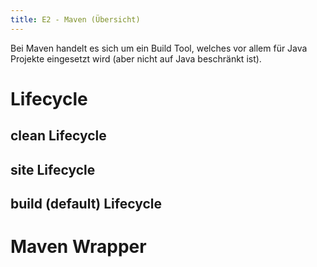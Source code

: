 ```yaml
---
title: E2 - Maven (Übersicht)
---
```


Bei Maven handelt es sich um ein Build Tool, welches vor allem für Java Projekte eingesetzt wird (aber nicht auf Java beschränkt ist).

# Lifecycle

## clean Lifecycle

## site Lifecycle

## build (default) Lifecycle

# Maven Wrapper

